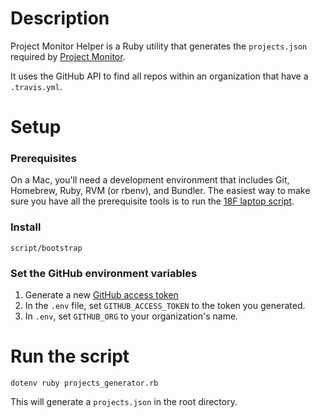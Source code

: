 Description
===========

Project Monitor Helper is a Ruby utility that generates the `projects.json`
required by [Project Monitor](https://github.com/18F/project-monitor).

It uses the GitHub API to find all repos within an organization that have
a `.travis.yml`.

Setup
=====

### Prerequisites
On a Mac, you'll need a development environment that includes Git, Homebrew,
Ruby, RVM (or rbenv), and Bundler. The easiest way to make sure you have all
the prerequisite tools is to run the [18F laptop script][laptop].

[laptop]: https://github.com/18F/laptop

### Install
```
script/bootstrap
```

### Set the GitHub environment variables
1. Generate a new [GitHub access token](https://github.com/settings/tokens/new)
2. In the `.env` file, set `GITHUB_ACCESS_TOKEN` to the token you generated.
3. In `.env`, set `GITHUB_ORG` to your organization's name.


Run the script
==============

`dotenv ruby projects_generator.rb`

This will generate a `projects.json` in the root directory.
